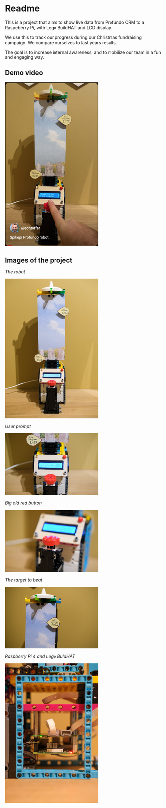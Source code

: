 # Readme
This is a project that aims to show live data from Profundo CRM to a Raspeberry Pi, with Lego BuildHAT and LCD display.

We use this to track our progress during our Christmas fundraising campaign. We compare ourselves to last years results.

The goal is to increase internal awareness, and to mobilize our team in a fun and engaging way.

## Demo video

[<img src="images/video_thumbnail.png" width="300">](https://youtube.com/shorts/m0FWk3K4vDg?feature=share)


## Images of the project

_The robot_

<img src="images/spikepi-profundo-5.jpg" alt="The robot" width="300" target="_blank">

_User prompt_

<img src="images/spikepi-profundo-4.jpg" alt="User prompt" width="300">

_Big old red button_

<img src="images/spikepi-profundo-3.jpg" alt="Big old red button" width="300">

_The target to beat_

<img src="images/spikepi-profundo-2.jpg" alt="The target to beat" width="300">

_Raspberry Pi 4 and Lego BuldHAT_

<img src="images/spikepi-profundo-1.jpg" alt="aspberry Pi 4 and Lego BuldHAT" width="300">
